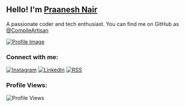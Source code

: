 ## Hello! I'm [Praanesh Nair](https://github.com/CompileArtisan)

A passionate coder and tech enthusiast. You can find me on GitHub as [@CompileArtisan](https://github.com/CompileArtisan)

[![Profile Image](https://github.com/user-attachments/assets/07bbb14c-8612-4211-beff-7247b5045fb3)](https://compileartisan.pages.dev/)

### Connect with me:
[![Instagram](https://img.shields.io/badge/Instagram-E4405F?style=for-the-badge&logo=instagram&logoColor=white)](https://www.instagram.com/praanesh_nair/)
[![LinkedIn](https://img.shields.io/badge/LinkedIn-0077B5?style=for-the-badge&logo=linkedin&logoColor=white)](https://linkedin.com/in/praanesh-nair)
[![RSS](https://img.shields.io/badge/RSS-FFA500?style=for-the-badge&logo=rss&logoColor=white)](https://compileartisan.pages.dev/rss.xml)

### Profile Views:
![Profile Views](https://komarev.com/ghpvc/?username=CompileArtisan&color=0000aa)
